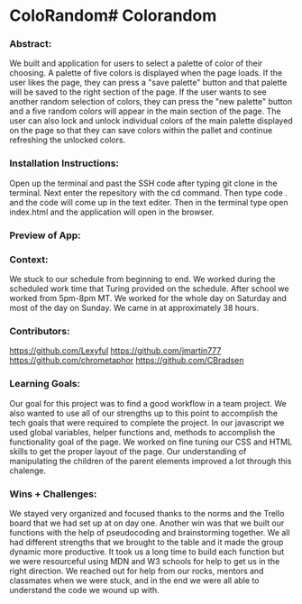 # ColoRandom# Colorandom 

### Abstract:
[//]: <> (Briefly describe what you built and its features. What problem is the app solving? How does this application solve that problem?)
We built and application for users to select a palette of color of their choosing. A palette of five colors is displayed when the page loads. 
If the user likes the page, they can press a "save palette" button and that palette will be saved to the right section of the page. If the user wants 
to see another random selection of colors, they can press the "new palette" button and a five random colors will appear in the main section of the page. 
The user can also lock and unlock individual colors of the main palette displayed on the page so that they can save colors within the pallet and continue 
refreshing the unlocked colors.

### Installation Instructions:
[//]: <> (What steps does a person have to take to get your app cloned down and running?)
Open up the terminal and past the SSH code after typing git clone in the terminal. Next enter the repesitory with the cd command. Then type code . and the
code will come up in the text editer. Then in the terminal type open index.html and the application will open in the browser.

### Preview of App:
[//]: <> (Provide ONE gif or screenshot of your application - choose the "coolest" piece of functionality to show off.)

### Context:
[//]: <> (Give some context for the project here. How long did you have to work on it? How far into the Turing program are you?)
We stuck to our schedule from beginning to end. We worked during the scheduled work time that Turing provided on the schedule. After school we worked from 
5pm-8pm MT. We worked for the whole day on Saturday and most of the day on Sunday. We came in at approximately 38 hours.

### Contributors:
[//]: <> (Who worked on this application? Link to their GitHubs.)
https://github.com/Lexyful
https://github.com/jmartin777
https://github.com/chrometaphor
https://github.com/CBradsen

### Learning Goals:
[//]: <> (What were the learning goals of this project? What tech did you work with?)
Our goal for this project was to find a good workflow in a team project. We also wanted to use all of our strengths up to this point to accomplish the tech goals that 
were required to complete the project. In our javascript we used global variables, helper functions and, methods to accomplish the functionality goal of the page. 
We worked on fine tuning our CSS and HTML skills to get the proper layout of the page. Our understanding of manipulating the children of the parent elements improved
a lot through this chalenge.

### Wins + Challenges:
[//]: <> (What are 2-3 wins you have from this project? What were some challenges you faced - and how did you get over them?)
We stayed very organized and focused thanks to the norms and the Trello board that we had set up at on day one. Another win was that we built our functions
with the help of pseudocoding and brainstorming together. We all had different strengths that we brought to the table and it made the group dynamic more productive.
It took us a long time to build each function but we were resourceful using MDN and W3 schools for help to get us in the right direction. We reached out for help from 
our rocks, mentors and classmates when we were stuck, and in the end we were all able to understand the code we wound up with.
